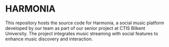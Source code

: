 # HARMONIA
This repository hosts the source code for Harmonia, a social music platform developed by our team as part of our senior project at CTIS Bilkent University. The project integrates music streaming with social features to enhance music discovery and interaction.
